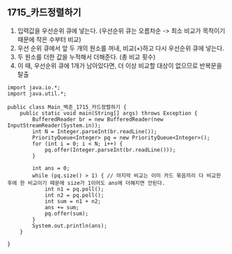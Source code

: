 ## 1715_카드정렬하기
1. 입력값을 우선순위 큐에 넣는다. (우선순위 큐는 오름차순 -> 최소 비교가 목적이기 때문에 작은 수부터 비교)
2. 우선 순위 큐에서 앞 두 개의 원소를 꺼내, 비교(+)하고 다시 우선순위 큐에 넣는다.
3. 두 원소를 더한 값을 누적해서 더해준다. (총 비교 횟수)
4. 이 때, 우선순위 큐에 1개가 남아있다면, 더 이상 비교할 대상이 없으므로 반복문을 탈출

```
import java.io.*;
import java.util.*;

public class Main_백준_1715_카드정렬하기 {
	public static void main(String[] args) throws Exception {
		BufferedReader br = new BufferedReader(new InputStreamReader(System.in));
		int N = Integer.parseInt(br.readLine());
		PriorityQueue<Integer> pq = new PriorityQueue<Integer>();
		for (int i = 0; i < N; i++) {
			pq.offer(Integer.parseInt(br.readLine()));
		}

		int ans = 0;
		while (pq.size() > 1) { // 마지막 비교는 이미 카드 묶음끼리 다 비교한 후에 한 비교이기 때문에 size가 1이어도 ans에 더해지면 안된다.
			int n1 = pq.poll();
			int n2 = pq.poll();
			int sum = n1 + n2;
			ans += sum;
			pq.offer(sum);
		}
		System.out.println(ans);
	}

}
```
